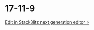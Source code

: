 # 17-11-9

[Edit in StackBlitz next generation editor ⚡️](https://stackblitz.com/~/github.com/Ai-Nader/17-11-9)